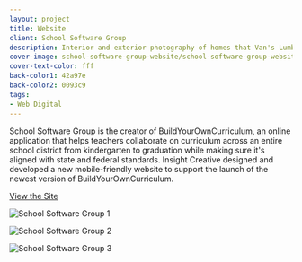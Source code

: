 ```yaml
---
layout: project
title: Website
client: School Software Group
description: Interior and exterior photography of homes that Van's Lumber has built.
cover-image: school-software-group-website/school-software-group-website-cover
cover-text-color: fff
back-color1: 42a97e
back-color2: 0093c9
tags:
- Web Digital
---
```


School Software Group is the creator of BuildYourOwnCurriculum, an online application that helps teachers collaborate on curriculum across an entire school district from kindergarten to graduation while making sure it's aligned with state and federal standards. Insight Creative designed and developed a new mobile-friendly website to support the launch of the newest version of BuildYourOwnCurriculum.

<a href="http://www.schoolsoftwaregroup.com/" target= "_blank" rel="noopener">View the Site</a>

<div class="images">

<div class="fill-back">
<img data-aos="fade-up" data-featherlight="/img/projects/school-software-group-website/school-software-group-website-1.jpg"
alt="School Software Group 1" src="/img/projects/school-software-group-website/school-software-group-website-2.jpg"
srcset="/img/projects/school-software-group-website/school-software-group-website-2-2400.jpg 2400w,
/img/projects/school-software-group-website/school-software-group-website-2-1800.jpg 1800w,
/img/projects/school-software-group-website/school-software-group-website-2-1200.jpg 1200w,
/img/projects/school-software-group-website/school-software-group-website-2-900.jpg 900w,
/img/projects/school-software-group-website/school-software-group-website-2-600.jpg 600w,
/img/projects/school-software-group-website/school-software-group-website-2-400.jpg 400w" />
</div>

<img class="half first" data-aos="fade-up" data-featherlight="/img/projects/school-software-group-website/school-software-group-website-1.jpg"
alt="School Software Group 2" src="/img/projects/school-software-group-website/school-software-group-website-1.jpg"
srcset="/img/projects/school-software-group-website/school-software-group-website-1-2400.jpg 2400w,
/img/projects/school-software-group-website/school-software-group-website-1-1800.jpg 1800w,
/img/projects/school-software-group-website/school-software-group-website-1-1200.jpg 1200w,
/img/projects/school-software-group-website/school-software-group-website-1-900.jpg 900w,
/img/projects/school-software-group-website/school-software-group-website-1-600.jpg 600w,
/img/projects/school-software-group-website/school-software-group-website-1-400.jpg 400w" />

<img class="half last" data-aos="fade-up" data-aos-delay="200" data-featherlight="/img/projects/school-software-group-website/school-software-group-website-3.jpg"
alt="School Software Group 3" src="/img/projects/school-software-group-website/school-software-group-website-3.jpg"
srcset="/img/projects/school-software-group-website/school-software-group-website-3-2400.jpg 2400w,
/img/projects/school-software-group-website/school-software-group-website-3-1800.jpg 1800w,
/img/projects/school-software-group-website/school-software-group-website-3-1200.jpg 1200w,
/img/projects/school-software-group-website/school-software-group-website-3-900.jpg 900w,
/img/projects/school-software-group-website/school-software-group-website-3-600.jpg 600w,
/img/projects/school-software-group-website/school-software-group-website-3-400.jpg 400w" />

</div>
